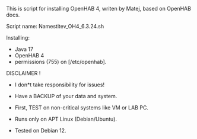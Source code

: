This is script for installing OpenHAB 4, writen by Matej, based on OpenHAB docs. 

Script name: Namestitev_OH4_6.3.24.sh
       
 Installing:
* Java 17 
* OpenHAB 4 
* permissions (755) on [/etc/openhab]. 


 DISCLAIMER !
 
 * I don*t take responsibility for issues!
   
 * Have a BACKUP of your data and system.
   
 * First, TEST on non-critical systems like VM or LAB PC.
  
 * Runs only on APT Linux (Debian/Ubuntu).
   
 * Tested on Debian 12. 
